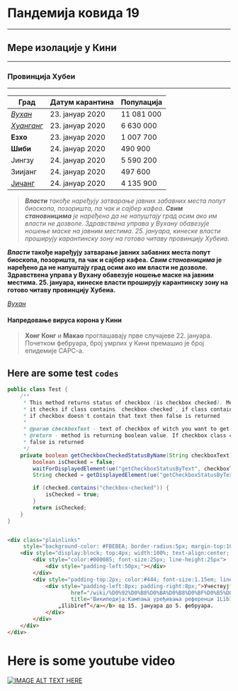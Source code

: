 # Пандемија ковида 19

---
## Мере изолације у Кини

___
### Провинција Хубеи

***

[Јичанг]: https://sr.wikipedia.org/wiki/%D0%88%D0%B8%D1%87%D0%B0%D0%BD%D0%B3

Град |	Датум карантина |	Популација
--- | --- | ---
[*Вухан*](https://sr.wikipedia.org/wiki/%D0%92%D1%83%D1%85%D0%B0%D0%BD) |	23. јануар 2020 |	11 081 000
[_Хуанганг_](https://sr.wikipedia.org/wiki/%D0%A5%D1%83%D0%B0%D0%BD%D0%B3%D0%B0%D0%BD%D0%B3 "Хуанганг") |	23. јануар 2020 |	6 630 000
**Eзхо** |	23. јануар 2020	| 1 007 700
__Шиби__ |	24. јануар 2020	| 490 900
Јингзу |	24. јануар 2020	| 5 590 200
Зиијанг |	24. јануар 2020	| 497 600
[Јичанг] |	24. јануар 2020	| 4 135 900

> *__Власти__ такође наређују затварање јавних забавних места попут биоскопа, позоришта, па чак и сајбер кафеа.* 
> _**Свим становницима** је наређено да не напуштају град осим ако им власти не дозволе. Здравствена управа у Вухану обавезује ношење маске на јавним местима. 25. јануара, кинеске власти проширују карантинску зону на готово читаву провинцију Хубеиа._

**_Власти_ такође наређују затварање јавних забавних места попут биоскопа, позоришта, па чак и сајбер кафеа.**
__*Свим становницима* је наређено да не напуштају град осим ако им власти не дозволе. Здравствена управа у Вухану обавезује ношење маске на јавним местима. 25. јануара, кинеске власти проширују карантинску зону на готово читаву провинцију Хубеиа.__

[*Вухан*](https://sr.wikipedia.org/wiki/%D0%92%D1%83%D1%85%D0%B0%D0%BD)

#### Напредовање вируса корона у Кини

> **Хонг Конг** и __Макао__ проглашавају прве случајеве 22. јануара. Почетком фебруара, број умрлих у Кини премашио је број епидемије САРС-а.

Here are some test `codes`
-------------------------

```java
public class Test {
    /**
     * This method returns status of checkbox (is checkbox checked). Method finds element by checkbox text and gets class of that element, after that
     * it checks if class contains 'checkbox-checked', if class contains that text then checkbox is selected and true value is return
     * if checkbox doesn't contain that text then false is returned
     *
     * @param checkboxText - text of checkbox of witch you want to get status (e.g. "Read Only")
     * @return - method is returning boolean value. If checkbox class contains "checkbox-checked" then true is returned in other case
     * false is returned
     */
    private boolean getCheckboxCheckedStatusByName(String checkboxText) {
        boolean isChecked = false;
        waitForDisplayedElement(ue("getCheckboxStatusByText", checkboxText));
        String checked = getDisplayedElement(ue("getCheckboxStatusByText", checkboxText)).getAttribute("class");

        if (checked.contains("checkbox-checked")) {
            isChecked = true;
        }
        return isChecked;
    }
}
```

```html

<div class="plainlinks"
     style="background-color: #FBEBEA; border-radius:5px; margin-top:10px; position:relative; border: 1px solid #aaa; font-family: 'Helvetica', 'Arial', sans-serif; line-height: 18px; box-shadow: 0 1px 1px rgba( 0, 0, 0, 0.15 ); overflow:hidden;">
    <div style="display:block; top:4px; width:100%; text-align:center;;">
        <div style="color:#000085; font-size:25px; line-height:25px">
            <div style="padding-left:50px;"></div>
        </div>
        <div style="padding-top:2px; color:#444; font-size:1.15em; line-height:1.5;">
            <div style="padding-left:8px; padding-right:8px;">Учествујте у <b><a
                    href="/wiki/%D0%92%D0%B8%D0%BA%D0%B8%D0%BF%D0%B5%D0%B4%D0%B8%D1%98%D0%B0:%D0%9A%D0%B0%D0%BC%D0%BF%D0%B0%D1%9A%D0%B0_%D1%83%D1%80%D0%B5%D1%92%D0%B8%D0%B2%D0%B0%D1%9A%D0%B0_%D1%80%D0%B5%D1%84%D0%B5%D1%80%D0%B5%D0%BD%D1%86%D0%B8_1Lib1Ref_2021"
                    title="Википедија:Кампања уређивања референци 1Lib1Ref 2021">Кампањи уређивања референци
                „1lib1ref”</a></b> од 15. јануара до 5. фебруара.
            </div>
        </div>
    </div>
</div>
```

Here is some youtube video
==========================


[![IMAGE ALT TEXT HERE](https://www.youtube.com/watch?v=_EoFfNwBzOM.jpg)](https://www.youtube.com/watch?v=_EoFfNwBzOM)


